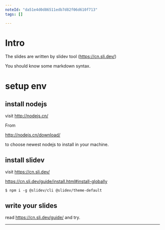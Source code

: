 ```yaml
---
noteId: "da51e4d0d86511edb7d82f06d610f713"
tags: []

---
```


# Intro

The slides are written by slidev tool (https://cn.sli.dev/)

You should know some markdown syntax.

# setup env 

## install nodejs

visit http://nodejs.cn/ 


From 

http://nodejs.cn/download/

to choose newest nodejs to install in your machine.


## install slidev

visit https://cn.sli.dev/

https://cn.sli.dev/guide/install.html#install-globally

```
$ npm i -g @slidev/cli @slidev/theme-default
```

## write your slides

read https://cn.sli.dev/guide/ and try.

----------------------------------------------------------------